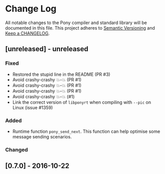 # Change Log

All notable changes to the Pony compiler and standard library will be documented in this file. This project adheres to [Semantic Versioning](http://semver.org/) and [Keep a CHANGELOG](http://keepachangelog.com/).

## [unreleased] - unreleased

### Fixed

- Restored the stupid line in the README (PR #3)
- Avoid crashy-crashy :boom:-:boom: (PR #1)
- Avoid crashy-crashy :boom:-:boom: (PR #1)
- Avoid crashy-crashy :boom:-:boom: (PR #1)
- Avoid crashy-crashy :boom:-:boom: (#1)
- Link the correct version of `libponyrt` when compiling with `--pic` on Linux (issue #1359)

### Added

- Runtime function `pony_send_next`. This function can help optimise some message sending scenarios.

### Changed

## [0.7.0] - 2016-10-22

